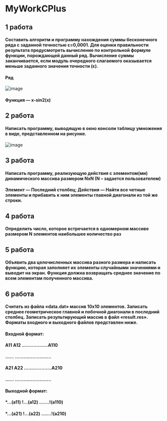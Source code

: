# MyWorkCPlus

## 1 работа
#### Составить алгоритм и программу нахождения суммы бесконечного ряда с заданной точностью ε=0,0001. Для оценки правильности результата предусмотреть вычисление по контрольной формуле функции, порождающей данный ряд. Вычисление суммы заканчивается, если модуль очередного слагаемого оказывается меньше заданного значения точности (ε).
#### Ряд
![image](https://user-images.githubusercontent.com/91553058/177016546-252d3ae4-4f21-4682-b8b2-da8a505e74f0.png)
#### Функция —  x-sin2(x)

## 2 работа
#### Написать программу, выводящую в окно консоли таблицу умножения в виде, представленном на рисунке. 
![image](https://user-images.githubusercontent.com/91553058/177016823-4c12eacf-c60e-4e13-9ca9-1082cf53f431.png)

## 3 работа
#### Написать программу, реализующую действия с элементом(ми) динамического массива размером NxN (N – задается пользователем)
#### Элемент — Последний столбец; Действия — Найти все четные элементы и прибавить к ним элементы главной диагонали из той же строки.

## 4 работа
#### Определить число, которое встречается в одномерном массиве размером N элементов наибольшее количество раз

## 5 работа
#### Объявить два целочисленных массива разного размера и написать функцию, которая заполняет их элементы случайными значениями и выводит на экран. Функция должна возвращать среднее значение по всем элементам полученного массива.

## 6 работа
#### Считать из файла «data.dat» массив 10x10 элементов. Записать среднее геометрическое главной и побочной диагонали в последний столбец. Записать результирующий массив в файл «result.res». Форматы входного и выходного файлов представлен ниже.
#### Входной формат:
#### A11 A12 ………………A110
#### …*…* ………………….*…*
#### A21 A22 ……………….A210
#### …*…* ………………….*…*
#### Выходной формат:
#### *…(a11) !…(a12) …….!(a110)
#### *…(a21) !…(a22) …….!(a210)



